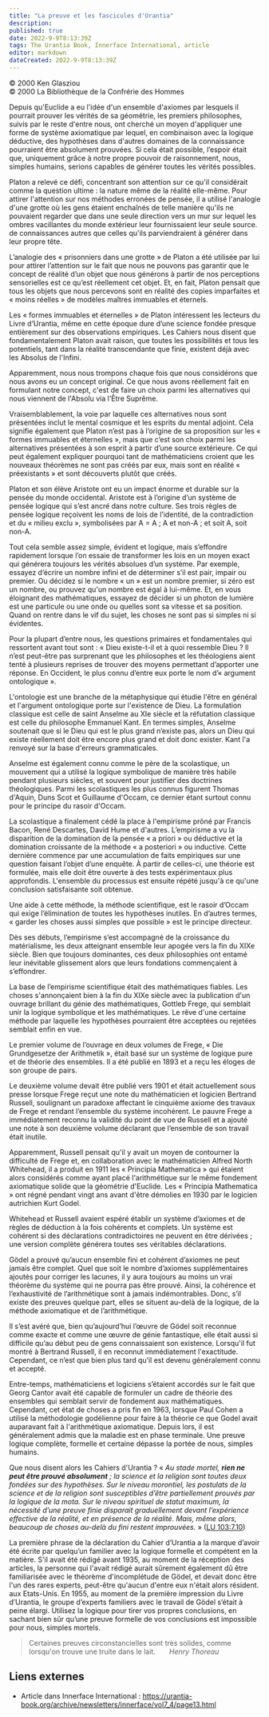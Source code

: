 ```yaml
---
title: "La preuve et les fascicules d'Urantia"
description: 
published: true
date: 2022-9-9T8:13:39Z
tags: The Urantia Book, Innerface International, article
editor: markdown
dateCreated: 2022-9-9T8:13:39Z
---
```


<p class="v-card v-sheet theme--light gray lighten-3 px-2">© 2000 Ken Glasziou<br>© 2000 La Bibliothèque de la Confrérie des Hommes</p>


Depuis qu'Euclide a eu l'idée d'un ensemble d'axiomes par lesquels il pourrait prouver les vérités de sa géométrie, les premiers philosophes, suivis par le reste d'entre nous, ont cherché un moyen d'appliquer une forme de système axiomatique par lequel, en combinaison avec la logique déductive, des hypothèses dans d'autres domaines de la connaissance pourraient être absolument prouvées. Si cela était possible, l’espoir était que, uniquement grâce à notre propre pouvoir de raisonnement, nous, simples humains, serions capables de générer toutes les vérités possibles.

Platon a relevé ce défi, concentrant son attention sur ce qu'il considérait comme la question ultime : la nature même de la réalité elle-même. Pour attirer l'attention sur nos méthodes erronées de pensée, il a utilisé l'analogie d'une grotte où les gens étaient enchaînés de telle manière qu'ils ne pouvaient regarder que dans une seule direction vers un mur sur lequel les ombres vacillantes du monde extérieur leur fournissaient leur seule source. de connaissances autres que celles qu'ils parviendraient à générer dans leur propre tête.

L’analogie des « prisonniers dans une grotte » de Platon a été utilisée par lui pour attirer l’attention sur le fait que nous ne pouvons pas garantir que le concept de réalité d’un objet que nous générons à partir de nos perceptions sensorielles est ce qu’est réellement cet objet. Et, en fait, Platon pensait que tous les objets que nous percevons sont en réalité des copies imparfaites et « moins réelles » de modèles maîtres immuables et éternels.

Les « formes immuables et éternelles » de Platon intéressent les lecteurs du Livre d’Urantia, même en cette époque dure d’une science fondée presque entièrement sur des observations empiriques. Les Cahiers nous disent que fondamentalement Platon avait raison, que toutes les possibilités et tous les potentiels, tant dans la réalité transcendante que finie, existent déjà avec les Absolus de l'Infini.

Apparemment, nous nous trompons chaque fois que nous considérons que nous avons eu un concept original. Ce que nous avons réellement fait en formulant notre concept, c'est de faire un choix parmi les alternatives qui nous viennent de l'Absolu via l'Être Suprême.

Vraisemblablement, la voie par laquelle ces alternatives nous sont présentées inclut le mental cosmique et les esprits du mental adjoint. Cela signifie également que Platon n’est pas à l’origine de sa proposition sur les « formes immuables et éternelles », mais que c’est son choix parmi les alternatives présentées à son esprit à partir d’une source extérieure. Ce qui peut également expliquer pourquoi tant de mathématiciens croient que les nouveaux théorèmes ne sont pas créés par eux, mais sont en réalité « préexistants » et sont découverts plutôt que créés.

Platon et son élève Aristote ont eu un impact énorme et durable sur la pensée du monde occidental. Aristote est à l’origine d’un système de pensée logique qui s’est ancré dans notre culture. Ses trois règles de pensée logique reçoivent les noms de lois de l'identité, de la contradiction et du « milieu exclu », symbolisées par A = A ; A et non-A ; et soit A, soit non-A.

Tout cela semble assez simple, évident et logique, mais s’effondre rapidement lorsque l’on essaie de transformer les lois en un moyen exact qui générera toujours les vérités absolues d’un système. Par exemple, essayez d’écrire un nombre infini et de déterminer s’il est pair, impair ou premier. Ou décidez si le nombre « un » est un nombre premier, si zéro est un nombre, ou prouvez qu'un nombre est égal à lui-même. Et, en vous éloignant des mathématiques, essayez de décider si un photon de lumière est une particule ou une onde ou quelles sont sa vitesse et sa position. Quand on rentre dans le vif du sujet, les choses ne sont pas si simples ni si évidentes.

Pour la plupart d’entre nous, les questions primaires et fondamentales qui ressortent avant tout sont : « Dieu existe-t-il et à quoi ressemble Dieu ? Il n’est peut-être pas surprenant que les philosophes et les théologiens aient tenté à plusieurs reprises de trouver des moyens permettant d’apporter une réponse. En Occident, le plus connu d’entre eux porte le nom d’« argument ontologique ».

L'ontologie est une branche de la métaphysique qui étudie l'être en général et l'argument ontologique porte sur l'existence de Dieu. La formulation classique est celle de saint Anselme au XIe siècle et la réfutation classique est celle du philosophe Emmanuel Kant. En termes simples, Anselme soutenait que si le Dieu qui est le plus grand n’existe pas, alors un Dieu qui existe réellement doit être encore plus grand et doit donc exister. Kant l'a renvoyé sur la base d'erreurs grammaticales.

Anselme est également connu comme le père de la scolastique, un mouvement qui a utilisé la logique symbolique de manière très habile pendant plusieurs siècles, et souvent pour justifier des doctrines théologiques. Parmi les scolastiques les plus connus figurent Thomas d'Aquin, Duns Scot et Guillaume d'Occam, ce dernier étant surtout connu pour le principe du rasoir d'Occam.

La scolastique a finalement cédé la place à l'empirisme prôné par Francis Bacon, René Descartes, David Hume et d'autres. L’empirisme a vu la disparition de la domination de la pensée « a priori » ou déductive et la domination croissante de la méthode « a posteriori » ou inductive. Cette dernière commence par une accumulation de faits empiriques sur une question faisant l’objet d’une enquête. À partir de celles-ci, une théorie est formulée, mais elle doit être ouverte à des tests expérimentaux plus approfondis. L'ensemble du processus est ensuite répété jusqu'à ce qu'une conclusion satisfaisante soit obtenue.

Une aide à cette méthode, la méthode scientifique, est le rasoir d’Occam qui exige l’élimination de toutes les hypothèses inutiles. En d’autres termes, « garder les choses aussi simples que possible » est le principe directeur.

Dès ses débuts, l’empirisme s’est accompagné de la croissance du matérialisme, les deux atteignant ensemble leur apogée vers la fin du XIXe siècle. Bien que toujours dominantes, ces deux philosophies ont entamé leur inévitable glissement alors que leurs fondations commençaient à s’effondrer.

La base de l’empirisme scientifique était des mathématiques fiables. Les choses s'annonçaient bien à la fin du XIXe siècle avec la publication d'un ouvrage brillant du génie des mathématiques, Gottleb Frege, qui semblait unir la logique symbolique et les mathématiques. Le rêve d'une certaine méthode par laquelle les hypothèses pourraient être acceptées ou rejetées semblait enfin en vue.

Le premier volume de l’ouvrage en deux volumes de Frege, « Die Grundgesetze der Arithmetik », était basé sur un système de logique pure et de théorie des ensembles. Il a été publié en 1893 et a reçu les éloges de son groupe de pairs.

Le deuxième volume devait être publié vers 1901 et était actuellement sous presse lorsque Frege reçut une note du mathématicien et logicien Bertrand Russell, soulignant un paradoxe affectant le cinquième axiome des travaux de Frege et rendant l’ensemble du système incohérent. Le pauvre Frege a immédiatement reconnu la validité du point de vue de Russell et a ajouté une note à son deuxième volume déclarant que l’ensemble de son travail était inutile.

Apparemment, Russell pensait qu'il y avait un moyen de contourner la difficulté de Frege et, en collaboration avec le mathématicien Alfred North Whitehead, il a produit en 1911 les « Principia Mathematica » qui étaient alors considérés comme ayant placé l'arithmétique sur le même fondement axiomatique solide que la géométrie d'Euclide. Les « Principia Mathematica » ont régné pendant vingt ans avant d'être démolies en 1930 par le logicien autrichien Kurt Godel.

Whitehead et Russell avaient espéré établir un système d’axiomes et de règles de déduction à la fois cohérents et complets. Un système est cohérent si des déclarations contradictoires ne peuvent en être dérivées ; une version complète générera toutes ses véritables déclarations.

Gödel a prouvé qu’aucun ensemble fini et cohérent d’axiomes ne peut jamais être complet. Quel que soit le nombre d’axiomes supplémentaires ajoutés pour corriger les lacunes, il y aura toujours au moins un vrai théorème du système qui ne pourra pas être prouvé. Ainsi, la cohérence et l’exhaustivité de l’arithmétique sont à jamais indémontrables. Donc, s’il existe des preuves quelque part, elles se situent au-delà de la logique, de la méthode axiomatique et de l’arithmétique.

Il s’est avéré que, bien qu’aujourd’hui l’œuvre de Gödel soit reconnue comme exacte et comme une œuvre de génie fantastique, elle était aussi si difficile qu’au début peu de gens connaissaient son existence. Lorsqu'il fut montré à Bertrand Russell, il en reconnut immédiatement l'exactitude. Cependant, ce n’est que bien plus tard qu’il est devenu généralement connu et accepté.

Entre-temps, mathématiciens et logiciens s’étaient accordés sur le fait que Georg Cantor avait été capable de formuler un cadre de théorie des ensembles qui semblait servir de fondement aux mathématiques. Cependant, cet état de choses a pris fin en 1963, lorsque Paul Cohen a utilisé la méthodologie godélienne pour faire à la théorie ce que Godel avait auparavant fait à l'arithmétique axiomatique. Depuis lors, il est généralement admis que la maladie est en phase terminale. Une preuve logique complète, formelle et certaine dépasse la portée de nous, simples humains.

Que nous disent alors les Cahiers d'Urantia ? « _Au stade mortel, ***rien ne peut être prouvé absolument*** ; la science et la religion sont toutes deux fondées sur des hypothèses. Sur le niveau morontiel, les postulats de la science et de la religion sont susceptibles d’être partiellement prouvés par la logique de la mota. Sur le niveau spirituel de statut maximum, la nécessité d’une preuve finie disparait graduellement devant l’expérience effective de la réalité, et en présence de la réalité. Mais, même alors, beaucoup de choses au-delà du fini restent improuvées._ » ([LU 103:7.10](/fr/The_Urantia_Book/103#p7_10))

La première phrase de la déclaration du Cahier d’Urantia a la marque d’avoir été écrite par quelqu’un familier avec la logique formelle et compétent en la matière. S'il avait été rédigé avant 1935, au moment de la réception des articles, la personne qui l'avait rédigé aurait sûrement également dû être familiarisée avec le théorème d'incomplétude de Gödel, et devait donc être l'un des rares experts, peut-être qu'aucun d'entre eux n'était alors résident. aux Etats-Unis. En 1955, au moment de la première impression du Livre d’Urantia, le groupe d’experts familiers avec le travail de Gödel s’était à peine élargi. Utilisez la logique pour tirer vos propres conclusions, en sachant bien sûr qu’une preuve formelle de vos conclusions est impossible pour nous, simples mortels.

> Certaines preuves circonstancielles sont très solides, comme lorsqu'on trouve une truite dans le lait.
> &nbsp; &nbsp; &nbsp; _Henry Thoreau_

## Liens externes

- Article dans Innerface International : https://urantia-book.org/archive/newsletters/innerface/vol7_4/page13.html




